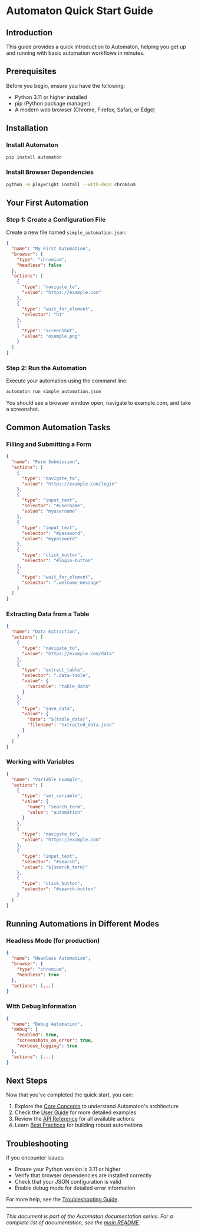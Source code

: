 # Automaton Quick Start Guide

## Introduction

This guide provides a quick introduction to Automaton, helping you get up and running with basic automation workflows in minutes.

## Prerequisites

Before you begin, ensure you have the following:

- Python 3.11 or higher installed
- pip (Python package manager)
- A modern web browser (Chrome, Firefox, Safari, or Edge)

## Installation

### Install Automaton

```bash
pip install automaton
```

### Install Browser Dependencies

```bash
python -m playwright install --with-deps chromium
```

## Your First Automation

### Step 1: Create a Configuration File

Create a new file named `simple_automation.json`:

```json
{
  "name": "My First Automation",
  "browser": {
    "type": "chromium",
    "headless": false
  },
  "actions": [
    {
      "type": "navigate_to",
      "value": "https://example.com"
    },
    {
      "type": "wait_for_element",
      "selector": "h1"
    },
    {
      "type": "screenshot",
      "value": "example.png"
    }
  ]
}
```

### Step 2: Run the Automation

Execute your automation using the command line:

```bash
automaton run simple_automation.json
```

You should see a browser window open, navigate to example.com, and take a screenshot.

## Common Automation Tasks

### Filling and Submitting a Form

```json
{
  "name": "Form Submission",
  "actions": [
    {
      "type": "navigate_to",
      "value": "https://example.com/login"
    },
    {
      "type": "input_text",
      "selector": "#username",
      "value": "myusername"
    },
    {
      "type": "input_text",
      "selector": "#password",
      "value": "mypassword"
    },
    {
      "type": "click_button",
      "selector": "#login-button"
    },
    {
      "type": "wait_for_element",
      "selector": ".welcome-message"
    }
  ]
}
```

### Extracting Data from a Table

```json
{
  "name": "Data Extraction",
  "actions": [
    {
      "type": "navigate_to",
      "value": "https://example.com/data"
    },
    {
      "type": "extract_table",
      "selector": ".data-table",
      "value": {
        "variable": "table_data"
      }
    },
    {
      "type": "save_data",
      "value": {
        "data": "${table_data}",
        "filename": "extracted_data.json"
      }
    }
  ]
}
```

### Working with Variables

```json
{
  "name": "Variable Example",
  "actions": [
    {
      "type": "set_variable",
      "value": {
        "name": "search_term",
        "value": "automation"
      }
    },
    {
      "type": "navigate_to",
      "value": "https://example.com"
    },
    {
      "type": "input_text",
      "selector": "#search",
      "value": "${search_term}"
    },
    {
      "type": "click_button",
      "selector": "#search-button"
    }
  ]
}
```

## Running Automations in Different Modes

### Headless Mode (for production)

```json
{
  "name": "Headless Automation",
  "browser": {
    "type": "chromium",
    "headless": true
  },
  "actions": [...]
}
```

### With Debug Information

```json
{
  "name": "Debug Automation",
  "debug": {
    "enabled": true,
    "screenshots_on_error": true,
    "verbose_logging": true
  },
  "actions": [...]
}
```

## Next Steps

Now that you've completed the quick start, you can:

1. Explore the [Core Concepts](3_core_concepts.md) to understand Automaton's architecture
2. Check the [User Guide](4_user_guide.md) for more detailed examples
3. Review the [API Reference](5_api_reference.md) for all available actions
4. Learn [Best Practices](11_best_practices.md) for building robust automations

## Troubleshooting

If you encounter issues:

- Ensure your Python version is 3.11 or higher
- Verify that browser dependencies are installed correctly
- Check that your JSON configuration is valid
- Enable debug mode for detailed error information

For more help, see the [Troubleshooting Guide](8_troubleshooting_guide.md).

---

*This document is part of the Automaton documentation series. For a complete list of documentation, see the [main README](../README.md).*